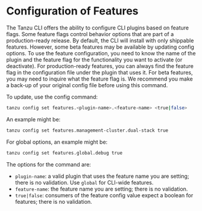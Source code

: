 # Configuration of Features

The Tanzu CLI offers the ability to configure CLI plugins based on feature flags. Some feature flags control behavior options that are part of a production-ready release. By
 default, the CLI will install with only shippable features. However, some beta features may be available by updating config options. To use the feature configuration, you need to know the name of the plugin and the feature flag for the functionality you want to activate (or deactivate).
For production-ready features, you can always find the feature flag in the configuration file under the plugin that uses it. For beta features, you may need to inquire what the
 feature flag is. We recommend you make a back-up of your original config file before using this command.
  
  To update, use the config command:
  
```sh
tanzu config set features.<plugin-name>.<feature-name> <true|false>
```

An example might be:

```sh
tanzu config set features.management-cluster.dual-stack true
```

For global options, an example might be:

```sh
tanzu config set features.global.debug true
```

The options for the command are:

* `plugin-name`: a valid plugin that uses the feature name you are setting; there is no validation. Use `global` for CLI-wide features.
* `feature-name`: the feature name you are setting; there is no validation.
* `true|false`: consumers of the feature config value expect a boolean for features; there is no validation.
